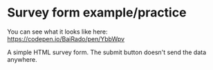 # Survey form example/practice
You can see what it looks like here: https://codepen.io/BaiRado/pen/YbbWpv

A simple HTML survey form. The submit button doesn't send the data anywhere.